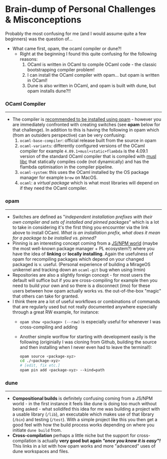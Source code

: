 # Brain-dump of Personal Challenges & Misconceptions

Probably the most confusing for me (and I would assume quite a few beginners) was the question of...

- What came first, opam, the ocaml compiler or dune?!
    - Right at the beginning I found this quite confusing for the following reasons:
        1. OCaml is written in OCaml to compile OCaml code - the classic bootstrapping compiler problem!
        2. I can install the OCaml compiler with opam... but opam is written in OCaml!
        3. Dune is also written in OCaml, and opam is built with dune, but opam installs dune?!!

### OCaml Compiler

---

- The compiler is [recommended to be installed using opam](https://ocaml.org/docs/install.html#OPAM) - however you are immediately confronted with creating switches (see **opam** below for that challenge). In addition to this is having the following in opam which (from an outsiders perspective) can be very confusing:
    1. `ocaml-base-compiler`: official release built from the source in opam 
    2. `ocaml-variants`: differently configured versions of the OCaml compiler for example `4.09.1+musl+static+flambda` is the 4.09.1 version of the standard OCaml compiler that is compiled with [musl libc](https://musl.libc.org/) that statically compiles code (not dynamically) and has the flambda optimisation in the compiler pipeline. 
    3. `ocaml-system`: this uses the OCaml installed by the OS package manager for example `brew` on MacOS. 
    4. `ocaml`: a *virtual package* which is what most libraries will depend on if they need the OCaml compiler. 

### opam

---

- Switches are defined as "*independent installation prefixes with their own compiler and sets of installed and pinned packages*" which is a lot to take in considering it's the first thing you encournter via the link above to install OCaml. *What is an installation prefix, what does it mean for a package to be installed vs. pinned?*
- Pinning is an interesting concept coming from a [JS/NPM world](https://medium.com/@the1mills/how-to-test-your-npm-module-without-publishing-it-every-5-minutes-1c4cb4b369be) (maybe the most well-known package manager + PL ecosystem?) where you have the idea of **linking** or **locally installing**. Again the usefulness of opam for recompiling packages which depend on your changed packaged is v. useful.  (Personal experience of building a MirageOS unikernel and tracking down an `ocaml-git` bug when using Irmin)
- Repositories are also a slightly foreign concept - for most users the default will suffice but if you are cross-compiling for example then you need to build your own and so there is a disconnect (imo) for these users between how opam actually works vs. the out-of-the-box "magic" that others can take for granted.
- I think there are a lot of useful workflows or combinations of commands that are regularly used but not really documented anywhere especially through a great RW example, for instance:
    - `opam show <package> (--raw)` is especially useful for whenever I was cross-compiling and adding
    - Another simple worlfow for starting with development easily is the following (originially I was cloning from Github, building the source and then installing when I never even had to leave the terminal!):

        ```bash
        opam source <package-xyz>
        cd ./<package-xyz> 
        # [edit, fix etc.]
        opam pin add <package-xyz> --kind=path 
        ```

### dune

---

- **Compositional builds** is definitely confusing coming from a JS/NPM world - in the first instance it feels like dune is doing too much without being asked - what solidifed this idea for me was building a project with a usable library (`/lib`), an executable which makes use of that library (`/bin`) and testing (`/test`). With a simple project like this you then get a good feel with how the build process works depending on where you initiate `dune build` from.
- **Cross-compilation** perhaps a little niche but the support for cross-compilation is actually **very good but again *"once you know it is easy"!*** This links in a lot with how opam works and more "advanced" uses of dune workspaces and files.
